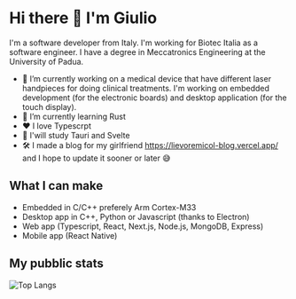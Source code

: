 # Hi there 👋 I'm Giulio

I'm a software developer from Italy. I'm working for Biotec Italia as a software engineer.
I have a degree in Meccatronics Engineering at the University of Padua.

- 🔭 I’m currently working on a medical device that have different laser handpieces for doing clinical treatments. I'm working on embedded development (for the electronic boards) and desktop application (for the touch display).
- 🌱 I’m currently learning Rust
- ❤️ I love Typescrpt
- 📖 I'will study Tauri and Svelte
- 🛠️ I made a blog for my girlfriend https://lievoremicol-blog.vercel.app/ and I hope to update it sooner or later 😅

## What I can make

- Embedded in C/C++ preferely Arm Cortex-M33
- Desktop app in C++, Python or Javascript (thanks to Electron)
- Web app (Typescript, React, Next.js, Node.js, MongoDB, Express)
- Mobile app (React Native)

<!-- add top languages -->
## My pubblic stats

![Top Langs](https://github-readme-stats.vercel.app/api/top-langs/?username=GiulioMarchesini&langs_count=10&count-private=true&theme=dark)
